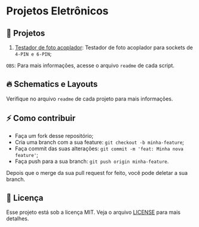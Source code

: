 # Projetos Eletrônicos


## :page_facing_up:	Projetos
  1. [Testador de foto acoplador](./OptoCouplerTester/): Testador de foto acoplador para sockets de `4-PIN e 6-PIN`;
  
`OBS`: Para mais informações, acesse o arquivo `readme` de cada script.


## 🔥 Schematics e Layouts
Verifique no arquivo `readme` de cada projeto para mais informações.


## ⚡️ Como contribuir

- Faça um fork desse repositório;
- Cria uma branch com a sua feature: `git checkout -b minha-feature`;
- Faça commit das suas alterações: `git commit -m 'feat: Minha nova feature'`;
- Faça push para a sua branch: `git push origin minha-feature`.

Depois que o merge da sua pull request for feito, você pode deletar a sua branch.


## :memo: Licença

Esse projeto está sob a licença MIT. Veja o arquivo [LICENSE](LICENSE) para mais detalhes.
